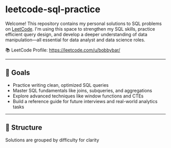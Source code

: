# leetcode-sql-practice

Welcome! This repository contains my personal solutions to SQL problems on [LeetCode](https://leetcode.com/problemset/database/). I'm using this space to strengthen my SQL skills, practice efficient query design, and develop a deeper understanding of data manipulation—all essential for data analyst and data science roles.

📚 LeetCode Profile: https://leetcode.com/u/bobbybar/

---

## 🎯 Goals

- Practice writing clean, optimized SQL queries
- Master SQL fundamentals like joins, subqueries, and aggregations
- Explore advanced techniques like window functions and CTEs
- Build a reference guide for future interviews and real-world analytics tasks

---

## 📁 Structure

Solutions are grouped by difficulty for clarity
